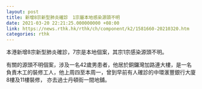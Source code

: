```yaml
---
layout: post
title: 新增8宗新型肺炎確診　1宗屬本地感染源頭不明
date: 2021-03-20 22:21:25.000000000 +08:00
link: https://news.rthk.hk/rthk/ch/component/k2/1581660-20210320.htm
categories: rthk
---
```


本港新增8宗新型肺炎確診，7宗是本地個案，其宗1宗感染源頭不明。

有關的源頭不明個案，涉及一名42歲男患者，他居於銅鑼灣加路連大樓，是一名負責木工的裝修工人，他上周四至本周一，曾到早前有人確診的中環滙豐銀行大廈8樓及11樓裝修， 亦去過士丹頓街一間地舖。
